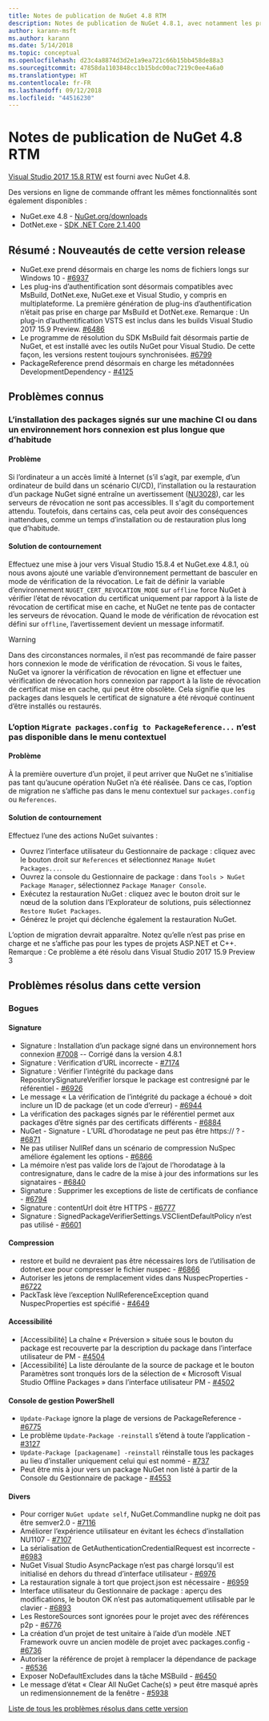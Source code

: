 ```yaml
---
title: Notes de publication de NuGet 4.8 RTM
description: Notes de publication de NuGet 4.8.1, avec notamment les problèmes connus, les résolutions de bogues, les fonctionnalités ajoutées et les DCR.
author: karann-msft
ms.author: karann
ms.date: 5/14/2018
ms.topic: conceptual
ms.openlocfilehash: d23c4a8874d3d2e1a9ea721c66b15bb458de88a3
ms.sourcegitcommit: 47858da1103848cc1b15bdc00ac7219c0ee4a6a0
ms.translationtype: HT
ms.contentlocale: fr-FR
ms.lasthandoff: 09/12/2018
ms.locfileid: "44516230"
---
```

# <a name="nuget-48-rtm-release-notes"></a>Notes de publication de NuGet 4.8 RTM

[Visual Studio 2017 15.8 RTW](https://www.visualstudio.com/news/releasenotes/vs2017-relnotes) est fourni avec NuGet 4.8.

Des versions en ligne de commande offrant les mêmes fonctionnalités sont également disponibles :
* NuGet.exe 4.8 - [NuGet.org/downloads](https://nuget.org/downloads)
* DotNet.exe - [SDK .NET Core 2.1.400](https://www.microsoft.com/net/download/visual-studio-sdks)


## <a name="summary-whats-new-in-this-release"></a>Résumé : Nouveautés de cette version release
* NuGet.exe prend désormais en charge les noms de fichiers longs sur Windows 10 - [#6937](https://github.com/NuGet/Home/issues/6937)
* Les plug-ins d’authentification sont désormais compatibles avec MsBuild, DotNet.exe, NuGet.exe et Visual Studio, y compris en multiplateforme. La première génération de plug-ins d’authentification n’était pas prise en charge par MsBuild et DotNet.exe. Remarque : Un plug-in d’authentification VSTS est inclus dans les builds Visual Studio 2017 15.9 Preview. [#6486](https://github.com/NuGet/Home/issues/6486)
* Le programme de résolution du SDK MsBuild fait désormais partie de NuGet, et est installé avec les outils NuGet pour Visual Studio. De cette façon, les versions restent toujours synchronisées. [#6799](https://github.com/NuGet/Home/issues/6799)
* PackageReference prend désormais en charge les métadonnées DevelopmentDependency - [#4125](https://github.com/NuGet/Home/issues/4125)

## <a name="known-issues"></a>Problèmes connus
### <a name="installing-signed-packages-on-a-ci-machine-or-in-an-offline-environment-takes-longer-than-usual"></a>L’installation des packages signés sur une machine CI ou dans un environnement hors connexion est plus longue que d’habitude

#### <a name="issue"></a>Problème
Si l’ordinateur a un accès limité à Internet (s’il s’agit, par exemple, d’un ordinateur de build dans un scénario CI/CD), l’installation ou la restauration d’un package NuGet signé entraîne un avertissement ([NU3028](https://docs.microsoft.com/en-us/nuget/reference/errors-and-warnings/nu3028)), car les serveurs de révocation ne sont pas accessibles. Il s'agit du comportement attendu. Toutefois, dans certains cas, cela peut avoir des conséquences inattendues, comme un temps d’installation ou de restauration plus long que d’habitude.

#### <a name="workaround"></a>Solution de contournement
Effectuez une mise à jour vers Visual Studio 15.8.4 et NuGet.exe 4.8.1, où nous avons ajouté une variable d’environnement permettant de basculer en mode de vérification de la révocation.
Le fait de définir la variable d’environnement `NUGET_CERT_REVOCATION_MODE` sur `offline` force NuGet à vérifier l’état de révocation du certificat uniquement par rapport à la liste de révocation de certificat mise en cache, et NuGet ne tente pas de contacter les serveurs de révocation. Quand le mode de vérification de révocation est défini sur `offline`, l’avertissement devient un message informatif.

> [!Warning]
> Dans des circonstances normales, il n’est pas recommandé de faire passer hors connexion le mode de vérification de révocation. Si vous le faites, NuGet va ignorer la vérification de révocation en ligne et effectuer une vérification de révocation hors connexion par rapport à la liste de révocation de certificat mise en cache, qui peut être obsolète. Cela signifie que les packages dans lesquels le certificat de signature a été révoqué continuent d’être installés ou restaurés.

### <a name="the-migrate-packagesconfig-to-packagereference-option-is-not-available-in-the-right-click-context-menu"></a>L’option `Migrate packages.config to PackageReference...` n’est pas disponible dans le menu contextuel

#### <a name="issue"></a>Problème

À la première ouverture d’un projet, il peut arriver que NuGet ne s’initialise pas tant qu’aucune opération NuGet n’a été réalisée. Dans ce cas, l’option de migration ne s’affiche pas dans le menu contextuel sur `packages.config` ou `References`.

#### <a name="workaround"></a>Solution de contournement

Effectuez l’une des actions NuGet suivantes :
* Ouvrez l’interface utilisateur du Gestionnaire de package : cliquez avec le bouton droit sur `References` et sélectionnez `Manage NuGet Packages...`.
* Ouvrez la console du Gestionnaire de package : dans `Tools > NuGet Package Manager`, sélectionnez `Package Manager Console`.
* Exécutez la restauration NuGet : cliquez avec le bouton droit sur le nœud de la solution dans l’Explorateur de solutions, puis sélectionnez `Restore NuGet Packages`.
* Générez le projet qui déclenche également la restauration NuGet.

L’option de migration devrait apparaître. Notez qu’elle n’est pas prise en charge et ne s’affiche pas pour les types de projets ASP.NET et C++.
Remarque : Ce problème a été résolu dans Visual Studio 2017 15.9 Preview 3

## <a name="issues-fixed-in-this-release"></a>Problèmes résolus dans cette version

### <a name="bugs"></a>Bogues
#### <a name="signing"></a>Signature
* Signature : Installation d’un package signé dans un environnement hors connexion [#7008](https://github.com/NuGet/Home/issues/7008) -- Corrigé dans la version 4.8.1
* Signature : Vérification d’URL incorrecte - [#7174](https://github.com/NuGet/Home/issues/7174)
* Signature : Vérifier l’intégrité du package dans RepositorySignatureVerifier lorsque le package est contresigné par le référentiel - [#6926](https://github.com/NuGet/Home/issues/6926)
* Le message « La vérification de l’intégrité du package a échoué » doit inclure un ID de package (et un code d’erreur) - [#6944](https://github.com/NuGet/Home/issues/6944)
* La vérification des packages signés par le référentiel permet aux packages d’être signés par des certificats différents - [#6884](https://github.com/NuGet/Home/issues/6884)
* NuGet - Signature - L’URL d’horodatage ne peut pas être https:// ? - [#6871](https://github.com/NuGet/Home/issues/6871)
* Ne pas utiliser NullRef dans un scénario de compression NuSpec améliore également les options - [#6866](https://github.com/NuGet/Home/issues/6866)
* La mémoire n’est pas valide lors de l’ajout de l’horodatage à la contresignature, dans le cadre de la mise à jour des informations sur les signataires - [#6840](https://github.com/NuGet/Home/issues/6840)
* Signature : Supprimer les exceptions de liste de certificats de confiance - [#6794](https://github.com/NuGet/Home/issues/6794)
* Signature : contentUrl doit être HTTPS - [#6777](https://github.com/NuGet/Home/issues/6777)
* Signature : SignedPackageVerifierSettings.VSClientDefaultPolicy n’est pas utilisé - [#6601](https://github.com/NuGet/Home/issues/6601)


#### <a name="pack"></a>Compression
* restore et build ne devraient pas être nécessaires lors de l’utilisation de dotnet.exe pour compresser le fichier nuspec - [#6866](https://github.com/NuGet/Home/issues/6866)
* Autoriser les jetons de remplacement vides dans NuspecProperties - [#6722](https://github.com/NuGet/Home/issues/6722)
* PackTask lève l’exception NullReferenceException quand NuspecProperties est spécifié - [#4649](https://github.com/NuGet/Home/issues/4649)

#### <a name="accessibility"></a>Accessibilité
* [Accessibilité] La chaîne « Préversion » située sous le bouton du package est recouverte par la description du package dans l’interface utilisateur de PM - [#4504](https://github.com/NuGet/Home/issues/4504)
* [Accessibilité] La liste déroulante de la source de package et le bouton Paramètres sont tronqués lors de la sélection de « Microsoft Visual Studio Offline Packages » dans l’interface utilisateur PM - [#4502](https://github.com/NuGet/Home/issues/4502)

#### <a name="powershell-management-console-pmc"></a>Console de gestion PowerShell
* `Update-Package` ignore la plage de versions de PackageReference - [#6775](https://github.com/NuGet/Home/issues/6775)
* Le problème `Update-Package -reinstall` s’étend à toute l’application - [#3127](https://github.com/NuGet/Home/issues/3127)
* `Update-Package [packagename] -reinstall` réinstalle tous les packages au lieu d’installer uniquement celui qui est nommé - [#737](https://github.com/NuGet/Home/issues/737)
* Peut être mis à jour vers un package NuGet non listé à partir de la Console du Gestionnaire de package - [#4553](https://github.com/NuGet/Home/issues/4553)

#### <a name="misc"></a>Divers
* Pour corriger `NuGet update self`, NuGet.Commandline nupkg ne doit pas être semver2.0 - [#7116](https://github.com/NuGet/Home/issues/7116)
* Améliorer l’expérience utilisateur en évitant les échecs d’installation NU1107 - [#7107](https://github.com/NuGet/Home/issues/7107)
* La sérialisation de GetAuthenticationCredentialRequest est incorrecte - [#6983](https://github.com/NuGet/Home/issues/6983)
* NuGet Visual Studio AsyncPackage n’est pas chargé lorsqu’il est initialisé en dehors du thread d’interface utilisateur - [#6976](https://github.com/NuGet/Home/issues/6976)
* La restauration signale à tort que project.json est nécessaire - [#6959](https://github.com/NuGet/Home/issues/6959)
* Interface utilisateur du Gestionnaire de package : aperçu des modifications, le bouton OK n’est pas automatiquement utilisable par le clavier - [#6893](https://github.com/NuGet/Home/issues/6893)
* Les RestoreSources sont ignorées pour le projet avec des références p2p - [#6776](https://github.com/NuGet/Home/issues/6776)
* La création d’un projet de test unitaire à l’aide d’un modèle .NET Framework ouvre un ancien modèle de projet avec packages.config - [#6736](https://github.com/NuGet/Home/issues/6736)
* Autoriser la référence de projet à remplacer la dépendance de package - [#6536](https://github.com/NuGet/Home/issues/6536)
* Exposer NoDefaultExcludes dans la tâche MSBuild - [#6450](https://github.com/NuGet/Home/issues/6450)
* Le message d’état « Clear All NuGet Cache(s) » peut être masqué après un redimensionnement de la fenêtre - [#5938](https://github.com/NuGet/Home/issues/5938)


[Liste de tous les problèmes résolus dans cette version](https://github.com/NuGet/Home/issues?q=is%3Aissue+is%3Aclosed+milestone%3A%224.8")
